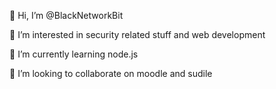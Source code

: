 👋 Hi, I’m @BlackNetworkBit

👀 I’m interested in security related stuff and web development

🌱 I’m currently learning node.js

💞️ I’m looking to collaborate on moodle and sudile

<!---
BlackNetworkBit/BlackNetworkBit is a ✨ special ✨ repository because its `README.md` (this file) appears on your GitHub profile.
You can click the Preview link to take a look at your changes.
--->
